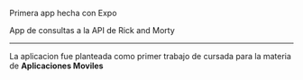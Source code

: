 Primera app hecha con Expo

App de consultas a la API de Rick and Morty


---

La aplicacion fue planteada como primer trabajo de cursada para la materia de **Aplicaciones Moviles**
